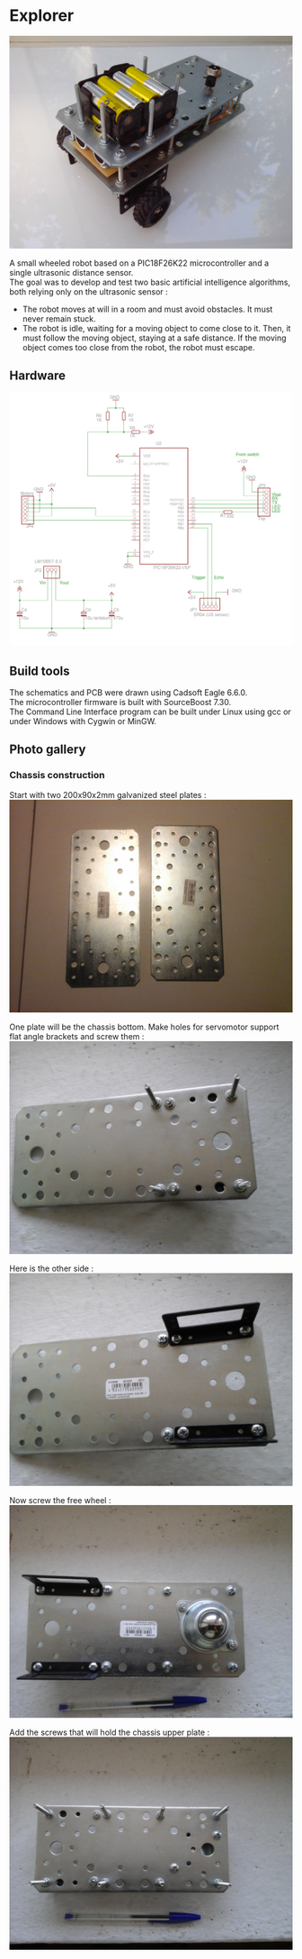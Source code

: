 # Explorer

![Robot terminated 1](https://github.com/RICCIARDI-Adrien/Explorer/blob/master/Resources/Robot_Terminated_1.jpg)

A small wheeled robot based on a PIC18F26K22 microcontroller and a single ultrasonic distance sensor.  
The goal was to develop and test two basic artificial intelligence algorithms, both relying only on the ultrasonic sensor :
- The robot moves at will in a room and must avoid obstacles. It must never remain stuck.
- The robot is idle, waiting for a moving object to come close to it. Then, it must follow the moving object, staying at a safe distance. If the moving object comes too close from the robot, the robot must escape.

## Hardware
![Main board schematics](https://github.com/RICCIARDI-Adrien/Explorer/blob/master/Hardware/Schematics.png)

## Build tools
The schematics and PCB were drawn using Cadsoft Eagle 6.6.0.  
The microcontroller firmware is built with SourceBoost 7.30.  
The Command Line Interface program can be built under Linux using gcc or under Windows with Cygwin or MinGW.

## Photo gallery

### Chassis construction

Start with two 200x90x2mm galvanized steel plates :
![Steel plates](https://github.com/RICCIARDI-Adrien/Explorer/blob/master/Resources/Steel_Plates.jpg)

One plate will be the chassis bottom. Make holes for servomotor support flat angle brackets and screw them :
![Chassis bottom 1](https://github.com/RICCIARDI-Adrien/Explorer/blob/master/Resources/Chassis_Bottom_1.jpg)

Here is the other side :
![Chassis bottom 2](https://github.com/RICCIARDI-Adrien/Explorer/blob/master/Resources/Chassis_Bottom_2.jpg)

Now screw the free wheel :
![Chassis bottom 3](https://github.com/RICCIARDI-Adrien/Explorer/blob/master/Resources/Chassis_Bottom_3.jpg)

Add the screws that will hold the chassis upper plate :
![Chassis bottom 4](https://github.com/RICCIARDI-Adrien/Explorer/blob/master/Resources/Chassis_Bottom_4.jpg)
